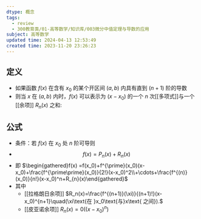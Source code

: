 ```yaml
---
dtype: 概念
tags:
  - review
  - 300教育类/01-高等数学/知识库/003微分中值定理与导数的应用
subject: 高等数学
updated time: 2024-04-13 12:53:49
created time: 2023-11-20 23:26:23
---
```

## 定义
- 如果函数 $f(x)$ 在含有 $x_{0}$ 的某个开区间 $(a,b)$ 内具有直到 $(n+1)$ 阶的导数
- 则当 $x$ 在 $(a,b)$ 内时，$f(x)$ 可以表示为 $(x-x_{0})$ 的一个 $n$ 次[[多项式]]与一个[[余项]] $R_{n}(x)$ 之和:
## 公式
- 条件：若 $f(x)$ 在 $x_{0}$ 处 $n$ 阶可导则
- $$f(x)=P_{n}(x)+R_{n}(x)$$
- 即 $\begin{gathered}f(x) =f(x_0)+f^{\prime}(x_0)(x-x_0)+\frac{f^{\prime\prime}(x_0)}{2!}(x-x_0)^2\\+\cdots+\frac{f^{(n)}(x_0)}{n!}(x-x_0)^n+R_{n}(x)\end{gathered}$
- 其中
	- [[拉格朗日余项]] $R_n(x)=\frac{f^{(n+1)}(\xi)}{(n+1)!}(x-x_0)^{n+1}\quad(\xi\text{在 }x_0\text{与}x\text{ 之间}).$
	- [[皮亚诺余项]] $R_{n}(x)=0((x-x_{0})^n)$

